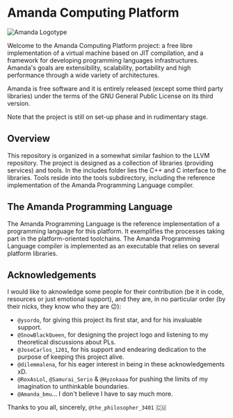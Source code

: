﻿# Amanda Computing Platform
![Amanda Logotype](https://user-images.githubusercontent.com/53576341/160347044-1be0739a-7680-40f9-9be5-f2abea0679af.png)

Welcome to the Amanda Computing Platform project: a free libre implementation of a virtual machine based on JIT compilation, 
and a framework for developing programming languages infrastructures. Amanda's goals are extensibility, scalability, portability
and high performance through a wide variety of architectures.

Amanda is free software and it is entirely released (except some third party libraries) under the terms of the GNU General Public
License on its third version.

Note that the project is still on set-up phase and in rudimentary stage.

## Overview

This repository is organized in a somewhat similar fashion to the LLVM repository. The project is designed as a collection of
libraries (providing services) and tools. In the includes folder lies the C++ and C interface to the libraries. Tools reside
into the tools subdirectory, including the reference implementation of the Amanda Programming Language compiler.

## The Amanda Programming Language

The Amanda Programming Language is the reference implementation of a programming language for this platform. It exemplifies the
processes taking part in the platform-oriented toolchains. The Amanda Programming Language compiler is implemented as an executable
that relies on several platform libraries.

## Acknowledgements

I would like to aknowledge some people for their contribution (be it in code, resources or just emotional support), and they are,
in no particular order (by their nicks, they know who they are 😉):

* <code>@ysordo</code>, for giving this project its first star, and for his invaluable support.
* <code>@SnowBlackQueen</code>, for designing the project logo and listening to my theoretical discussions about PLs.
* <code>@JoseCarlos_1201</code>, for his support and endearing dedication to the purpose of keeping this project alive.
* <code>@dilemmalena</code>, for his eager interest in being in these acknowledgements xD.
* <code>@RoxAsLol</code>, <code>@Samurai_Serio</code> & <code>@Hyzokaaa</code> for pushing the limits of my imagination to unthinkable boundaries.
* <code>@Amanda_bmu</code>... I don't believe I have to say much more.

Thanks to you all, sincerely, <code>@the_philosopher_3401</code> 🇨🇺
